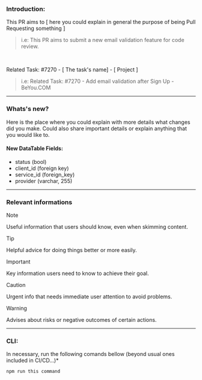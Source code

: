 ### Introduction:
This PR aims to [ here you could explain in general the purpose of being Pull Requesting something ]
> i.e: This PR aims to submit a new email validation feature for code review.

</br>

Related Task: #7270 - [ The task's name] - [ Project ]
> i.e: Related Task: #7270 - Add email validation after Sign Up - BeYou.COM

---

### Whats's new?

Here is the place where you could explain with more details what changes did you make. Could also share important details or explain anything that you would like to.

#### New DataTable Fields:
- status (bool)
- client_id (foreign key)
- service_id (foreign_key)
- provider (varchar, 255)

---

### Relevant informations

> [!NOTE]
> Useful information that users should know, even when skimming content.

> [!TIP]
> Helpful advice for doing things better or more easily.

> [!IMPORTANT]
> Key information users need to know to achieve their goal.

> [!CAUTION]
> Urgent info that needs immediate user attention to avoid problems.

> [!WARNING]
> Advises about risks or negative outcomes of certain actions.

---

### CLI:
In necessary, run the following comands bellow (beyond usual ones included in CI/CD...)*
```
npm run this command
```
